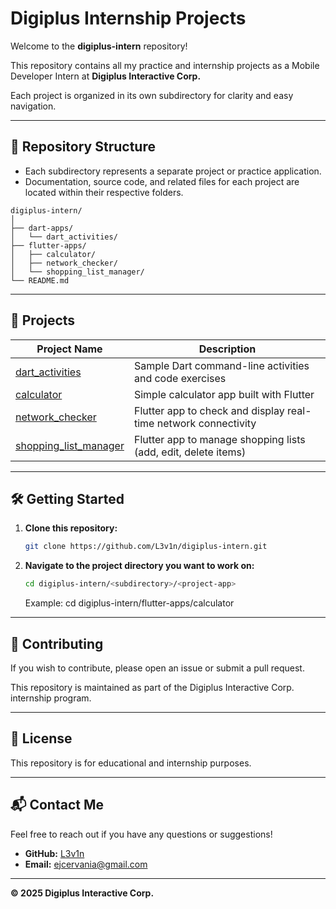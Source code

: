 # Digiplus Internship Projects

Welcome to the **digiplus-intern** repository!

This repository contains all my practice and internship projects as a Mobile Developer Intern at **Digiplus Interactive Corp.**

Each project is organized in its own subdirectory for clarity and easy navigation.

---

## 📁 Repository Structure

- Each subdirectory represents a separate project or practice application.
- Documentation, source code, and related files for each project are located within their respective folders.

```
digiplus-intern/
│
├── dart-apps/
│   └── dart_activities/
├── flutter-apps/
│   ├── calculator/
│   ├── network_checker/
│   └── shopping_list_manager/
└── README.md
```

---

## 🚀 Projects

| Project Name                                                   | Description                                                     |
| -------------------------------------------------------------- | --------------------------------------------------------------- |
| [dart_activities](./dart-apps/dart_activities/)                | Sample Dart command-line activities and code exercises          |
| [calculator](./flutter-apps/calculator/)                       | Simple calculator app built with Flutter                        |
| [network_checker](./flutter-apps/network_checker/)             | Flutter app to check and display real-time network connectivity |
| [shopping_list_manager](./flutter-apps/shopping_list_manager/) | Flutter app to manage shopping lists (add, edit, delete items)  |

---

## 🛠️ Getting Started

1. **Clone this repository:**
   ```sh
   git clone https://github.com/L3v1n/digiplus-intern.git
   ```
2. **Navigate to the project directory you want to work on:**
   ```sh
   cd digiplus-intern/<subdirectory>/<project-app>
   ```
   Example:
   cd digiplus-intern/flutter-apps/calculator

---

## 🤝 Contributing

If you wish to contribute, please open an issue or submit a pull request.

This repository is maintained as part of the Digiplus Interactive Corp. internship program.

---

## 📄 License

This repository is for educational and internship purposes.

---

## 📬 Contact Me

Feel free to reach out if you have any questions or suggestions!

- **GitHub:** [L3v1n](https://github.com/L3v1n)
- **Email:** ejcervania@gmail.com

---

**© 2025 Digiplus Interactive Corp.**
